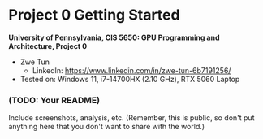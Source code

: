Project 0 Getting Started
====================

**University of Pennsylvania, CIS 5650: GPU Programming and Architecture, Project 0**

* Zwe Tun
  * LinkedIn: https://www.linkedin.com/in/zwe-tun-6b7191256/
* Tested on: Windows 11,  i7-14700HX (2.10 GHz), RTX 5060 Laptop

### (TODO: Your README)

Include screenshots, analysis, etc. (Remember, this is public, so don't put
anything here that you don't want to share with the world.)
